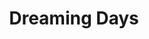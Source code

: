 ---
layout: holo9song
title: "Dreaming Days"
songno: 8
thumbfile: "08_dreamingdays"

streamlink: "https://hip.streamlink.to/DreamingDays"
nyaaid: "https://nyaa.si/view/1340649"
yt_playlistid: "OLAK5uy_nqikSO0N-mYg87gNtaGgsBB51dVpKPzKs"

info:
    title: "Dreaming Days"
    singer: "Natsuiro Matsuri, Murasaki Shion, Oozora Subaru, Usada Pekora, Amane Kanata, Shirakami Fubuki, Yuzuki Choco, Nakiri Ayame, Houshou Marine"
    lyrics: "本多友紀 (Arte Refact)"
    composer: "本多友紀 (Arte Refact), 酒井拓也 (Arte Refact)"
    arranger: "本多友紀 (Arte Refact), 酒井拓也 (Arte Refact)"

tracklist:
    - Dreaming Days
    - Dreaming Days (Instrumental)
---